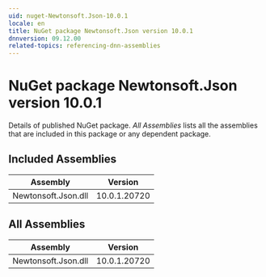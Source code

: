 ```yaml
---
uid: nuget-Newtonsoft.Json-10.0.1
locale: en
title: NuGet package Newtonsoft.Json version 10.0.1
dnnversion: 09.12.00
related-topics: referencing-dnn-assemblies
---
```


# NuGet package Newtonsoft.Json version 10.0.1
Details of published NuGet package.
*All Assemblies* lists all the assemblies that are included in this package or any dependent package.

## Included Assemblies

|Assembly|Version|
|---|---|
|Newtonsoft.Json.dll|10.0.1.20720|

## All Assemblies

|Assembly|Version|
|---|---|
|Newtonsoft.Json.dll|10.0.1.20720|

